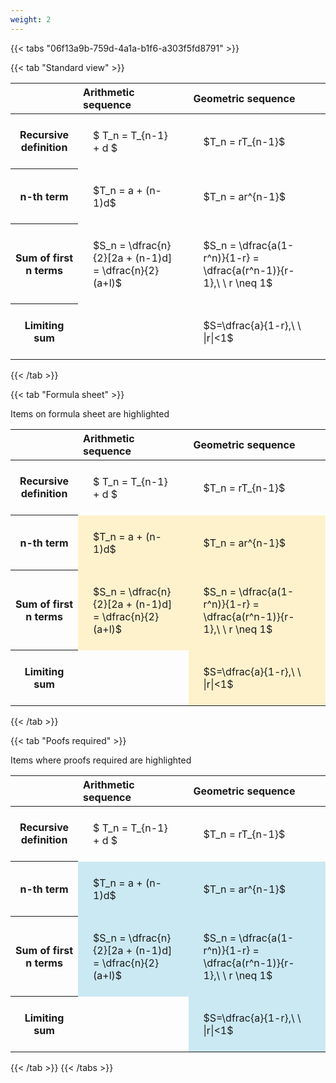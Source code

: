```yaml
---
weight: 2
---
```


{{< tabs "06f13a9b-759d-4a1a-b1f6-a303f5fd8791" >}}

{{< tab "Standard view" >}}

<style type="text/css">
#T_c49bf th.col_heading {
  text-align: left;
  font-size: 1em;
}
#T_c49bf td {
  text-align: left;
  font-size: 1em;
  padding: 1.5em;
}
</style>
<table id="T_c49bf">
  <thead>
    <tr>
      <th class="blank level0" >&nbsp;</th>
      <th id="T_c49bf_level0_col0" class="col_heading level0 col0" >Arithmetic sequence</th>
      <th id="T_c49bf_level0_col1" class="col_heading level0 col1" >Geometric sequence</th>
    </tr>
  </thead>
  <tbody>
    <tr>
      <th id="T_c49bf_level0_row0" class="row_heading level0 row0" >Recursive definition</th>
      <td id="T_c49bf_row0_col0" class="data row0 col0" >$ T_n = T_{n-1} + d $</td>
      <td id="T_c49bf_row0_col1" class="data row0 col1" >$T_n = rT_{n-1}$</td>
    </tr>
    <tr>
      <th id="T_c49bf_level0_row1" class="row_heading level0 row1" >n-th term</th>
      <td id="T_c49bf_row1_col0" class="data row1 col0" >$T_n = a + (n-1)d$</td>
      <td id="T_c49bf_row1_col1" class="data row1 col1" >$T_n = ar^{n-1}$</td>
    </tr>
    <tr>
      <th id="T_c49bf_level0_row2" class="row_heading level0 row2" >Sum of first n terms</th>
      <td id="T_c49bf_row2_col0" class="data row2 col0" >$S_n = \dfrac{n}{2}[2a + (n-1)d] = \dfrac{n}{2}(a+l)$</td>
      <td id="T_c49bf_row2_col1" class="data row2 col1" >$S_n = \dfrac{a(1-r^n)}{1-r} = \dfrac{a(r^n-1)}{r-1},\ \  r \neq 1$</td>
    </tr>
    <tr>
      <th id="T_c49bf_level0_row3" class="row_heading level0 row3" >Limiting sum</th>
      <td id="T_c49bf_row3_col0" class="data row3 col0" ></td>
      <td id="T_c49bf_row3_col1" class="data row3 col1" >$S=\dfrac{a}{1-r},\ \ |r|<1$</td>
    </tr>
  </tbody>
</table>
{{< /tab >}}

{{< tab "Formula sheet" >}}

Items on formula sheet are highlighted 
<br>
<style type="text/css">
#T_65df9 th.col_heading {
  text-align: left;
  font-size: 1em;
}
#T_65df9 td {
  text-align: left;
  font-size: 1em;
  padding: 1.5em;
}
#T_65df9_row0_col0, #T_65df9_row0_col1, #T_65df9_row3_col0 {
  background-color: rgba(0,0,0,0);
}
#T_65df9_row1_col0, #T_65df9_row1_col1, #T_65df9_row2_col0, #T_65df9_row2_col1, #T_65df9_row3_col1 {
  background-color: rgba(255,194,10, 0.2);
}
</style>
<table id="T_65df9">
  <thead>
    <tr>
      <th class="blank level0" >&nbsp;</th>
      <th id="T_65df9_level0_col0" class="col_heading level0 col0" >Arithmetic sequence</th>
      <th id="T_65df9_level0_col1" class="col_heading level0 col1" >Geometric sequence</th>
    </tr>
  </thead>
  <tbody>
    <tr>
      <th id="T_65df9_level0_row0" class="row_heading level0 row0" >Recursive definition</th>
      <td id="T_65df9_row0_col0" class="data row0 col0" >$ T_n = T_{n-1} + d $</td>
      <td id="T_65df9_row0_col1" class="data row0 col1" >$T_n = rT_{n-1}$</td>
    </tr>
    <tr>
      <th id="T_65df9_level0_row1" class="row_heading level0 row1" >n-th term</th>
      <td id="T_65df9_row1_col0" class="data row1 col0" >$T_n = a + (n-1)d$</td>
      <td id="T_65df9_row1_col1" class="data row1 col1" >$T_n = ar^{n-1}$</td>
    </tr>
    <tr>
      <th id="T_65df9_level0_row2" class="row_heading level0 row2" >Sum of first n terms</th>
      <td id="T_65df9_row2_col0" class="data row2 col0" >$S_n = \dfrac{n}{2}[2a + (n-1)d] = \dfrac{n}{2}(a+l)$</td>
      <td id="T_65df9_row2_col1" class="data row2 col1" >$S_n = \dfrac{a(1-r^n)}{1-r} = \dfrac{a(r^n-1)}{r-1},\ \  r \neq 1$</td>
    </tr>
    <tr>
      <th id="T_65df9_level0_row3" class="row_heading level0 row3" >Limiting sum</th>
      <td id="T_65df9_row3_col0" class="data row3 col0" ></td>
      <td id="T_65df9_row3_col1" class="data row3 col1" >$S=\dfrac{a}{1-r},\ \ |r|<1$</td>
    </tr>
  </tbody>
</table>
{{< /tab >}}

{{< tab "Poofs required" >}}

Items where proofs required are highlighted 
<br>
<style type="text/css">
#T_720cf th.col_heading {
  text-align: left;
  font-size: 1em;
}
#T_720cf td {
  text-align: left;
  font-size: 1em;
  padding: 1.5em;
}
#T_720cf_row0_col0, #T_720cf_row0_col1, #T_720cf_row3_col0 {
  background-color: rgba(0,0,0,0);
}
#T_720cf_row1_col0, #T_720cf_row1_col1, #T_720cf_row2_col0, #T_720cf_row2_col1, #T_720cf_row3_col1 {
  background-color: rgba(0,150,200, 0.2);
}
</style>
<table id="T_720cf">
  <thead>
    <tr>
      <th class="blank level0" >&nbsp;</th>
      <th id="T_720cf_level0_col0" class="col_heading level0 col0" >Arithmetic sequence</th>
      <th id="T_720cf_level0_col1" class="col_heading level0 col1" >Geometric sequence</th>
    </tr>
  </thead>
  <tbody>
    <tr>
      <th id="T_720cf_level0_row0" class="row_heading level0 row0" >Recursive definition</th>
      <td id="T_720cf_row0_col0" class="data row0 col0" >$ T_n = T_{n-1} + d $</td>
      <td id="T_720cf_row0_col1" class="data row0 col1" >$T_n = rT_{n-1}$</td>
    </tr>
    <tr>
      <th id="T_720cf_level0_row1" class="row_heading level0 row1" >n-th term</th>
      <td id="T_720cf_row1_col0" class="data row1 col0" >$T_n = a + (n-1)d$</td>
      <td id="T_720cf_row1_col1" class="data row1 col1" >$T_n = ar^{n-1}$</td>
    </tr>
    <tr>
      <th id="T_720cf_level0_row2" class="row_heading level0 row2" >Sum of first n terms</th>
      <td id="T_720cf_row2_col0" class="data row2 col0" >$S_n = \dfrac{n}{2}[2a + (n-1)d] = \dfrac{n}{2}(a+l)$</td>
      <td id="T_720cf_row2_col1" class="data row2 col1" >$S_n = \dfrac{a(1-r^n)}{1-r} = \dfrac{a(r^n-1)}{r-1},\ \  r \neq 1$</td>
    </tr>
    <tr>
      <th id="T_720cf_level0_row3" class="row_heading level0 row3" >Limiting sum</th>
      <td id="T_720cf_row3_col0" class="data row3 col0" ></td>
      <td id="T_720cf_row3_col1" class="data row3 col1" >$S=\dfrac{a}{1-r},\ \ |r|<1$</td>
    </tr>
  </tbody>
</table>
{{< /tab >}}
{{< /tabs >}}
